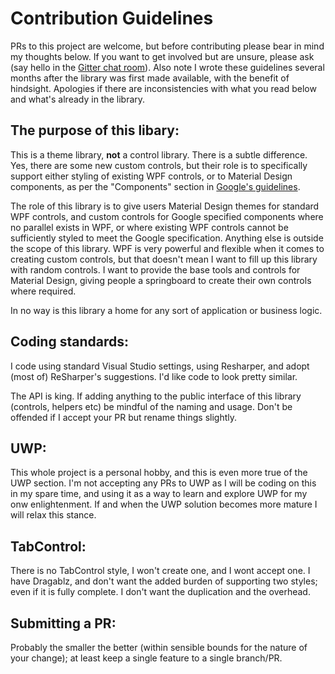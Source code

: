 # Contribution Guidelines

PRs to this project are welcome, but before contributing please bear in mind my thoughts below. If you want to get involved but are unsure, please ask (say hello in the [Gitter chat room](http://gitter.im/ButchersBoy/MaterialDesignInXamlToolkit)).  Also note I wrote these guidelines several months after the library was first made available, with the benefit of hindsight.  Apologies if there are inconsistencies with what you read below and what's already in the library.

## The purpose of this libary:

This is a theme library, **not** a control library.  There is a subtle difference.  Yes, there are some new custom controls, but their role is to specifically support either styling of existing WPF controls, or to Material Design components, as per the "Components" section in [Google's guidelines](https://www.google.com/design/spec/material-design/introduction.html).

The role of this library is to give users Material Design themes for standard WPF controls, and custom controls for Google specified components where no parallel exists in WPF, or where existing WPF controls cannot be sufficiently styled to meet the Google specification.  Anything else is outside the scope of this library. WPF is very powerful and flexible when it comes to creating custom controls, but that doesn't mean I want to fill up this library with random controls.  I want to provide the base tools and controls for Material Design, giving people a springboard to create their own controls where required.

In no way is this library a home for any sort of application or business logic.

## Coding standards:

I code using standard Visual Studio settings, using Resharper, and adopt (most of) ReSharper's suggestions.  I'd like code to look pretty similar.

The API is king. If adding anything to the public interface of this library (controls, helpers etc) be mindful of the naming and usage.  Don't be offended if I accept your PR but rename things slightly.

## UWP:

This whole project is a personal hobby, and this is even more true of the UWP section.  I'm not accepting any PRs to UWP as I will be coding on this in my spare time, and using it as a way to learn and explore UWP for my onw enlightenment.  If and when the UWP solution becomes more mature I will relax this stance.

## TabControl:

There is no TabControl style, I won't create one, and I wont accept one.  I have Dragablz, and don't want the added burden of supporting two styles; even if it is fully complete.  I don't want the duplication and the overhead.  

## Submitting a PR:

Probably the smaller the better (within sensible bounds for the nature of your change); at least keep a single feature to a single branch/PR.